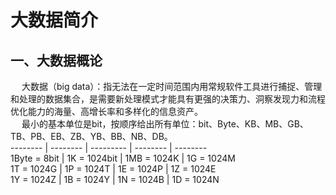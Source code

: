 大数据简介
===
## 一、大数据概论  
&emsp; 大数据（big data）：指无法在一定时间范围内用常规软件工具进行捕捉、管理和处理的数据集合，是需要新处理模式才能具有更强的决策力、洞察发现力和流程优化能力的海量、高增长率和多样化的信息资产。  
&emsp; 最小的基本单位是bit，按顺序给出所有单位：bit、Byte、KB、MB、GB、TB、PB、EB、ZB、YB、BB、NB、DB。  
-------- | -------- | --------- | -------- | --------  
1Byte = 8bit | 1K = 1024bit | 1MB = 1024K | 1G = 1024M  
1T = 1024G  | 1P = 1024T | 1E = 1024P | 1Z = 1024E  
1Y = 1024Z  | 1B = 1024Y | 1N = 1024B | 1D = 1024N  

